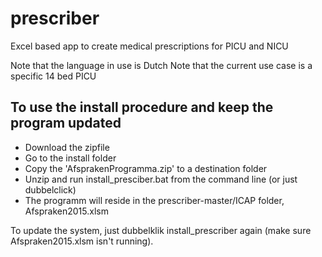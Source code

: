 # prescriber
Excel based app to create medical prescriptions for PICU and NICU

Note that the language in use is Dutch
Note that the current use case is a specific 14 bed PICU

## To use the install procedure and keep the program updated
* Download the zipfile
* Go to the install folder
* Copy the 'AfsprakenProgramma.zip' to a destination folder
* Unzip and run install_presciber.bat from the command line (or just dubbelclick)
* The programm will reside in the prescriber-master/ICAP folder, Afspraken2015.xlsm

To update the system, just dubbelklik install_prescriber again (make sure Afspraken2015.xlsm isn't running).